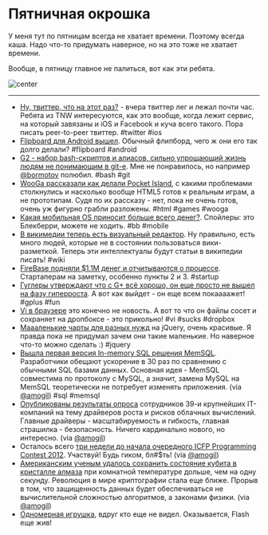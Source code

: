 # Пятничная окрошка

У меня тут по пятницам всегда не хватает времени. Поэтому всегда каша. Надо что-то придумать наверное, но на это тоже не хватает времени.

Вообще, в пятницу главное не палиться, вот как эти ребята.

![center](http://media.tumblr.com/6342554_500.jpg)

-----

* [Ну, твиттер, что на этот раз?](http://thenextweb.com/twitter/2012/06/21/the-curious-case-of-twitters-downtime-how-does-a-service-embedded-into-ios-have-this-happen/) - вчера твиттер лег и лежал почти час. Ребята из TNW интересуются, как это вообще, когда лежит сервис, на который завязаны и iOS и Facebook и куча всего такого. Пора писать peer-to-peer твиттер. #twitter #ios
* [Flipboard для Android вышел](https://play.google.com/store/apps/details?id=flipboard.app). Обычный флипборд, чего ж они его так долго делали? #flipboard #android
* [G2 - набор bash-скриптов и алиасов, сильно упрощающий жизнь людям не понимающим в git-е](https://github.com/orefalo/g2). Мне не понравилось, но например [@bormotov](http://twitter.com/bormotov) полюбил. #bash #git
* [WooGa рассказали как делали Pocket Island](http://www.wooga.com/2012/06/woogas-html5-adventure/), с какими проблемами столкнулись и насколько вообще HTML5 готов к реальным играм, а не прототипам. Судя по их рассказу - нет, пока не очень готов, очень уж фигурно грабли разложены. #html #games #wooga
* [Какая мобильная OS приносит больше всего денег?](gigaom.com/mobile/which-mobile-oss-apps-make-most-money-surprise-its-blackberry/). Спойлеры: это Блекберри, можете не ходить. #bb #mobile
* [В викимедии теперь есть визуальный редактор](http://blog.wikimedia.org/2012/06/21/help-us-shape-wikimedias-prototype-visual-editor/). Ну правильно, есть много людей, которые не в состоянии пользоваться вики-разметкой. Теперь эти интеллектуалы будут статьи в википедии писать! #wiki
* [FireBase подняли $1.1M денег и отчитываются о процессе](http://blog.firebase.com/post/25613623705/fundraising-post-mortem). Стартаперам на заметку, особенно пункты 2 и 3. #startup
* [Гуглеры утверждают что с G+ всё хорошо, он еще просто не вышел на фазу гиперроста](http://www.v3.co.uk/v3-uk/news/2185471/google-claims-google-service-reach-hypergrowth-stage). А вот как выйдет - он еще всем покаааажет! #gplus #fun
* [Vi в браузере](http://mit.edu/~georgiou/www/vi/) это конечно не новость. А вот то что он файлы сосет и сохраняет на дропбоксе - это прикольно! #vi #sucks #dropbox
* [Маааленькие чарты для разных нужд](http://benpickles.github.com/peity/) на jQuery, очень красивые. Я правда пока не придумал зачем они такие маленькие. Но наверное что-то можно сделать :) #jquery
* [Вышла первая версия In-memory SQL решения MemSQL](http://memsql.com/). Разработчики обещают ускорение в 30 раз по сравнению с обычными SQL базами данных. Основная идея - MemSQL совместима по протоколу с MySQL, а значит, замена MySQL на MemSQL теоретически не потребует изменять приложения. (via [@amogil](http://github.com/amogil)) #sql #memsql
* [Опубликованы результаты опроса](http://www.zdnet.com/blog/btl/the-future-of-cloud-computing-9-trends-for-2012/80511) сотрудников 39-и крупнейших IT-компаний на тему драйверов роста и рисков облачных вычислений. Главные драйверы - масштабируемость и гибкость, главная страшилка - безопасность. Ничего кардинально нового, но интересно. (via [@amogil](http://github.com/amogil))
* Осталось всего [три недели до начала очередного ICFP Programming Contest 2012](http://icfpcontest2012.wordpress.com/). Участвуй! Будь гиком, бл#$ть! (via [@amogil](http://github.com/amogil))
* [Американским ученым удалось сохранить состояние кубита в кристалле алмаза](http://www.mpg.de/5856755/quantum_storage_memory) при комнатной температуре дольше, чем на одну секунду. Революция в мире криптографии стала еще ближе. Прорыв в том, что защищенность данных будет обеспечиваться не вычислительной сложностью алгоритмов, а законами физики. (via [@amogil](http://github.com/amogil))
* [Одномерная игрушка](http://azurenimbus.com/linescape), вдруг кто еще не видел. Оказывается, Flash еще жив!
